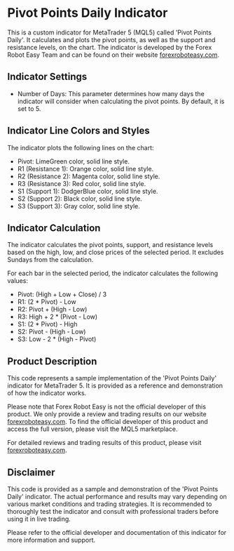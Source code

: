 # Pivot Points Daily Indicator

This is a custom indicator for MetaTrader 5 (MQL5) called 'Pivot Points Daily'. It calculates and plots the pivot points, as well as the support and resistance levels, on the chart. The indicator is developed by the Forex Robot Easy Team and can be found on their website [forexroboteasy.com](https://forexroboteasy.com/forex-robot-review/pivot-points-daily-mt4-review-customizable-forex-indicator/).

## Indicator Settings

- Number of Days: This parameter determines how many days the indicator will consider when calculating the pivot points. By default, it is set to 5.

## Indicator Line Colors and Styles

The indicator plots the following lines on the chart:

- Pivot: LimeGreen color, solid line style.
- R1 (Resistance 1): Orange color, solid line style.
- R2 (Resistance 2): Magenta color, solid line style.
- R3 (Resistance 3): Red color, solid line style.
- S1 (Support 1): DodgerBlue color, solid line style.
- S2 (Support 2): Black color, solid line style.
- S3 (Support 3): Gray color, solid line style.

## Indicator Calculation

The indicator calculates the pivot points, support, and resistance levels based on the high, low, and close prices of the selected period. It excludes Sundays from the calculation.

For each bar in the selected period, the indicator calculates the following values:

- Pivot: (High + Low + Close) / 3
- R1: (2 * Pivot) - Low
- R2: Pivot + (High - Low)
- R3: High + 2 * (Pivot - Low)
- S1: (2 * Pivot) - High
- S2: Pivot - (High - Low)
- S3: Low - 2 * (High - Pivot)

## Product Description

This code represents a sample implementation of the 'Pivot Points Daily' indicator for MetaTrader 5. It is provided as a reference and demonstration of how the indicator works.

Please note that Forex Robot Easy is not the official developer of this product. We only provide a review and trading results on our website [forexroboteasy.com](https://forexroboteasy.com/forex-robot-review/pivot-points-daily-mt4-review-customizable-forex-indicator/). To find the official developer of this product and access the full version, please visit the MQL5 marketplace.

For detailed reviews and trading results of this product, please visit [forexroboteasy.com](https://forexroboteasy.com/forex-robot-review/pivot-points-daily-mt4-review-customizable-forex-indicator/).

## Disclaimer

This code is provided as a sample and demonstration of the 'Pivot Points Daily' indicator. The actual performance and results may vary depending on various market conditions and trading strategies. It is recommended to thoroughly test the indicator and consult with professional traders before using it in live trading.

Please refer to the official developer and documentation of this indicator for more information and support.
